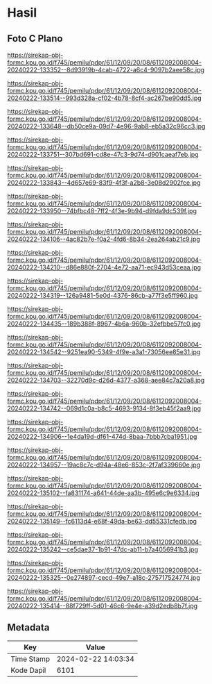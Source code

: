 # Hasil

## Foto C Plano

https://sirekap-obj-formc.kpu.go.id/f745/pemilu/pdpr/61/12/09/20/08/6112092008004-20240222-133352--8d93919b-4cab-4722-a6c4-9097b2aee58c.jpg

https://sirekap-obj-formc.kpu.go.id/f745/pemilu/pdpr/61/12/09/20/08/6112092008004-20240222-133514--993d328a-cf02-4b78-8cf4-ac267be90dd5.jpg

https://sirekap-obj-formc.kpu.go.id/f745/pemilu/pdpr/61/12/09/20/08/6112092008004-20240222-133648--db50ce9a-09d7-4e96-9ab8-eb5a32c96cc3.jpg

https://sirekap-obj-formc.kpu.go.id/f745/pemilu/pdpr/61/12/09/20/08/6112092008004-20240222-133751--307bd691-cd8e-47c3-9d74-d901caeaf7eb.jpg

https://sirekap-obj-formc.kpu.go.id/f745/pemilu/pdpr/61/12/09/20/08/6112092008004-20240222-133843--4d657e69-83f9-4f3f-a2b8-3e08d2902fce.jpg

https://sirekap-obj-formc.kpu.go.id/f745/pemilu/pdpr/61/12/09/20/08/6112092008004-20240222-133950--74bfbc48-7ff2-4f3e-9b94-d9fda9dc539f.jpg

https://sirekap-obj-formc.kpu.go.id/f745/pemilu/pdpr/61/12/09/20/08/6112092008004-20240222-134106--4ac82b7e-f0a2-4fd6-8b34-2ea264ab21c9.jpg

https://sirekap-obj-formc.kpu.go.id/f745/pemilu/pdpr/61/12/09/20/08/6112092008004-20240222-134210--d86e880f-2704-4e72-aa71-ec943d53ceaa.jpg

https://sirekap-obj-formc.kpu.go.id/f745/pemilu/pdpr/61/12/09/20/08/6112092008004-20240222-134319--126a9481-5e0d-4376-86cb-a77f3e5ff960.jpg

https://sirekap-obj-formc.kpu.go.id/f745/pemilu/pdpr/61/12/09/20/08/6112092008004-20240222-134435--189b388f-8967-4b6a-960b-32efbbe57fc0.jpg

https://sirekap-obj-formc.kpu.go.id/f745/pemilu/pdpr/61/12/09/20/08/6112092008004-20240222-134542--9251ea90-5349-4f9e-a3a1-73056ee85e31.jpg

https://sirekap-obj-formc.kpu.go.id/f745/pemilu/pdpr/61/12/09/20/08/6112092008004-20240222-134703--32270d9c-d26d-4377-a368-aee84c7a20a8.jpg

https://sirekap-obj-formc.kpu.go.id/f745/pemilu/pdpr/61/12/09/20/08/6112092008004-20240222-134742--069d1c0a-b8c5-4693-9134-8f3eb45f2aa9.jpg

https://sirekap-obj-formc.kpu.go.id/f745/pemilu/pdpr/61/12/09/20/08/6112092008004-20240222-134906--1e4da19d-df61-474d-8baa-7bbb7cba1951.jpg

https://sirekap-obj-formc.kpu.go.id/f745/pemilu/pdpr/61/12/09/20/08/6112092008004-20240222-134957--19ac8c7c-d94a-48e6-853c-2f7af339660e.jpg

https://sirekap-obj-formc.kpu.go.id/f745/pemilu/pdpr/61/12/09/20/08/6112092008004-20240222-135102--fa831174-a641-44de-aa3b-495e6c9e6334.jpg

https://sirekap-obj-formc.kpu.go.id/f745/pemilu/pdpr/61/12/09/20/08/6112092008004-20240222-135149--fc6113d4-e68f-49da-be63-dd55331cfedb.jpg

https://sirekap-obj-formc.kpu.go.id/f745/pemilu/pdpr/61/12/09/20/08/6112092008004-20240222-135242--ce5dae37-1b91-47dc-ab11-b7a4056941b3.jpg

https://sirekap-obj-formc.kpu.go.id/f745/pemilu/pdpr/61/12/09/20/08/6112092008004-20240222-135325--0e274897-cecd-49e7-a18c-275717524774.jpg

https://sirekap-obj-formc.kpu.go.id/f745/pemilu/pdpr/61/12/09/20/08/6112092008004-20240222-135414--88f729ff-5d01-46c6-9e4e-a39d2edb8b7f.jpg


## Metadata

| Key        | Value               |
| ---------- | ------------------- |
| Time Stamp | 2024-02-22 14:03:34 |
| Kode Dapil | 6101                |



